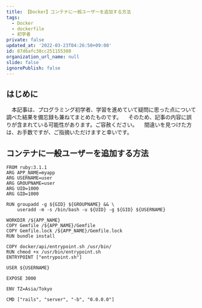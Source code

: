 ```yaml
---
title: 【Docker】コンテナに一般ユーザーを追加する方法
tags:
  - Docker
  - dockerfile
  - 初学者
private: false
updated_at: '2022-03-23T04:26:50+09:00'
id: 87d6afc38cc251155380
organization_url_name: null
slide: false
ignorePublish: false
---
```

## はじめに
　本記事は、プログラミング初学者、学習を進めていて疑問に思った点について調べた結果を備忘録も兼ねてまとめたものです。
　そのため、記事の内容に誤りが含まれている可能性があります。ご容赦ください。
　間違いを見つけた方は、お手数ですが、ご指摘いただけますと幸いです。

## コンテナに一般ユーザーを追加する方法

```Dockerfile:Dockerfile
FROM ruby:3.1.1
ARG APP_NAME=myapp
ARG USERNAME=user
ARG GROUPNAME=user
ARG UID=1000
ARG GID=1000

RUN groupadd -g ${GID} ${GROUPNAME} && \
    useradd -m -s /bin/bash -u ${UID} -g ${GID} ${USERNAME}

WORKDIR /${APP_NAME}
COPY Gemfile /${APP_NAME}/Gemfile
COPY Gemfile.lock /${APP_NAME}/Gemfile.lock
RUN bundle install

COPY docker/api/entrypoint.sh /usr/bin/
RUN chmod +x /usr/bin/entrypoint.sh
ENTRYPOINT ["entrypoint.sh"]

USER ${USERNAME}

EXPOSE 3000

ENV TZ=Asia/Tokyo

CMD ["rails", "server", "-b", "0.0.0.0"]

```



